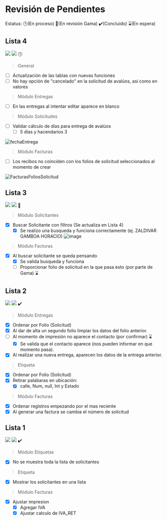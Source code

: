 # Revisión de Pendientes

Estatus: :clock4:(En proceso)  :eyes:(En revisión Gama)  :heavy_check_mark:(Concluido)  :hourglass:(En espera)

## Lista 4
![](https://img.shields.io/badge/Creado-17--Jun--2022-blue)
![](https://img.shields.io/badge/Entrega-1--Jul--2022-orange)
:clock4:

> General
- [ ] Actualización de las tablas con nuevas funciones
- [ ] No hay opción de "cancelado" en la solicitud de avalúos, así como en valores

> Módulo Entregas
- [ ] En las entregas al intentar editar aparece en blanco

> Módulo Solicitudes
- [ ] Validar cálculo de días para entrega de avalúos
  - [ ] 5 días y hacendarios 3

![fechaEntrega](https://user-images.githubusercontent.com/84867933/174531174-ce17e7ff-9e7d-41c7-8eb0-58ec6bff5510.jpeg)


 
> Módulo Facturas
- [ ] Los recibos no coinciden con los folios de solicitud seleccionados al momento de crear

![FacturasFoliosSolicitud](https://user-images.githubusercontent.com/84867933/174531083-84f05045-54c2-4797-acf5-52aed390abb3.jpeg)


## Lista 3
![](https://img.shields.io/badge/Creado-30--May--2022-blue)
![](https://img.shields.io/badge/Entrega-27--Jun--2022-success)
:eyes:

> Módulo Solicitantes
- [x] Buscar Solicitante con filtros (Se actualiza en Lista 4)
  - [x] Se realizo una busqueda y funciona correctamente (ej. ZALDIVAR GAMBOA HORACIO)
  ![image](https://user-images.githubusercontent.com/84867933/171195037-fb374578-4568-4310-874c-925d9f278c42.png)

> Módulo Facturas
- [x] Al buscar solicitante se queda pensando
  - [x] Se valida busqueda y funciona 
  - [ ] Proporcionar folio de solicitud en la que pasa esto (por parte de Gama) :hourglass:

## Lista 2
![](https://img.shields.io/badge/Creado-18--May--2022-blue)
![](https://img.shields.io/badge/Entrega-27--May--2022-success)
:heavy_check_mark:

> Módulo Entregas
- [x] Ordenar por Folio (Solicitud)
- [x] Al dar de alta un segundo folio limpiar los datos del folio anterior.
- [ ] Al momento de impresión no aparece el contacto (por confirmar) :hourglass:
  - [x] Se valida que el contacto aparece (nos pueden informar en que momento pasa).
- [x] Al realizar una nueva entrega, aparecen los datos de la entrega anterior.

> Etiqueta
- [x] Ordenar por Folio (Solicitud)
- [x] Retirar palabaras en ubicación:
  - [x] calle, Num, null, Int y Estado

> Módulo Facturas
- [x] Ordenar registros empezando por el mas reciente
- [x] Al generar una factura se cambia el número de solicitud

## Lista 1
![](https://img.shields.io/badge/Creado-06--May--2022-blue)
![](https://img.shields.io/badge/Entrega-17--May--2022-success)
:heavy_check_mark:

> Módulo Etiquetas
- [x] No se muestra toda la lista de solicitantes

> Etiqueta
- [x] Mostrar los solicitantes en una lista

> Módulo Facturas
- [x] Ajustar impresion
  - [x] Agregar IVA
  - [x] Ajustar calculo de IVA_RET
